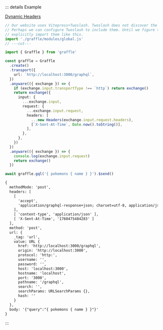 ::: details Example

<div class="ExampleSnippet">
<a href="../../examples/transport-http/transport-http_extension_headers__dynamicHeaders">Dynamic Headers</a>

<!-- dprint-ignore-start -->
```ts twoslash
// Our website uses Vitepress+Twoslash. Twoslash does not discover the generated Graffle modules.
// Perhaps we can configure Twoslash to include them. Until we figure that out, we have to
// explicitly import them like this.
import './graffle/modules/global.js'
// ---cut---

import { Graffle } from 'graffle'

const graffle = Graffle
  .create()
  .transport({
    url: `http://localhost:3000/graphql`,
  })
  .anyware(({ exchange }) => {
    if (exchange.input.transportType !== `http`) return exchange()
    return exchange({
      input: {
        ...exchange.input,
        request: {
          ...exchange.input.request,
          headers: [
            ...new Headers(exchange.input.request.headers),
            [`X-Sent-At-Time`, Date.now().toString()],
          ],
        },
      },
    })
  })
  .anyware(({ exchange }) => {
    console.log(exchange.input.request)
    return exchange()
  })

await graffle.gql('{ pokemons { name } }').$send()
```
<!-- dprint-ignore-end -->

<!-- dprint-ignore-start -->
```txt
{
  methodMode: 'post',
  headers: [
    [
      'accept',
      'application/graphql-response+json; charset=utf-8, application/json; charset=utf-8'
    ],
    [ 'content-type', 'application/json' ],
    [ 'X-Sent-At-Time', '1760475484283' ]
  ],
  method: 'post',
  url: {
    _tag: 'url',
    value: URL {
      href: 'http://localhost:3000/graphql',
      origin: 'http://localhost:3000',
      protocol: 'http:',
      username: '',
      password: '',
      host: 'localhost:3000',
      hostname: 'localhost',
      port: '3000',
      pathname: '/graphql',
      search: '',
      searchParams: URLSearchParams {},
      hash: ''
    }
  },
  body: '{"query":"{ pokemons { name } }"}'
}
```
<!-- dprint-ignore-end -->

</div>
:::
